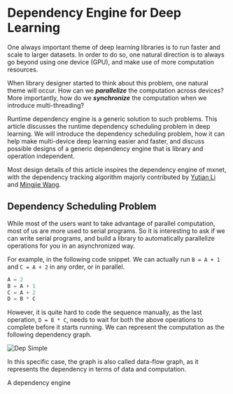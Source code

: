 Dependency Engine for Deep Learning
===================================
One always important theme of deep learning libraries is to run faster and scale to larger
datasets. In order to do so, one natural direction is to always go beyond using one device (GPU),
and make use of more computation resources.

When library designer started to think about this problem, one natural theme will occur.
How can we ***parallelize*** the computation across devices? More importantly,
how do we ***synchronize*** the computation when we introduce multi-threading?

Runtime dependency engine is a generic solution to such problems. This article discusses
the runtime dependency scheduling problem in deep learning. We will introduce the dependency
scheduling problem, how it can help make multi-device deep learning easier and faster, and
discuss possible designs of a generic dependency engine that is library and operation independent.

Most design details of this article inspires the dependency engine of mxnet, with the dependency tracking algorithm majorly contributed by [Yutian Li](https://github.com/hotpxl) and [Mingjie Wang](https://github.com/jermainewang).

Dependency Scheduling Problem
-----------------------------
While most of the users want to take advantage of parallel computation,
most of us are more used to serial programs. So it is interesting to ask
if we can write serial programs, and build a library to automatically parallelize
operations for you in an asynchronized way.

For example, in the following code snippet. We can actually run ```B = A + 1```
and ```C = A + 2``` in any order, or in parallel.
```python
A = 2
B = A + 1
C = A + 2
D = B * C
```

However, it is quite hard to code the sequence manually, as the last operation,
```D = B * C```, needs to wait for both the above operations to complete before it starts running.
We can represent the computation as the following dependency graph.

![Dep Simple](https://raw.githubusercontent.com/dmlc/web-data/master/mxnet/engine/dep_simple.png)

In this specific case, the graph is also called data-flow graph, as it represents the dependency
in terms of data and computation.

A dependency engine 